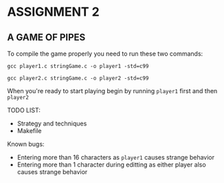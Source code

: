 # ASSIGNMENT 2
## A GAME OF PIPES

To compile the game properly you need to run these two commands:

`gcc player1.c stringGame.c -o player1 -std=c99`

`gcc player2.c stringGame.c -o player2 -std=c99`

When you're ready to start playing begin by running `player1` first and then `player2`

TODO LIST:
- Strategy and techniques
- Makefile

Known bugs:
- Entering more than 16 characters as `player1` causes strange behavior
- Entering more than 1 character during editting as either player also causes strange behavior